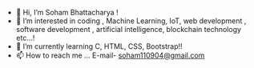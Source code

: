- 👋 Hi, I’m Soham Bhattacharya !
- 👀 I’m interested in coding , Machine Learning, IoT, web development , software development , artificial intelligence, blockchain technology etc...!
- 🌱 I’m currently learning C, HTML, CSS, Bootstrap!!
- 📫 How to reach me ... E-mail- soham110904@gmail.com

<!---
Rajchamp10/Rajchamp10 is a ✨ special ✨ repository because its `README.md` (this file) appears on your GitHub profile.
You can click the Preview link to take a look at your changes.
--->
